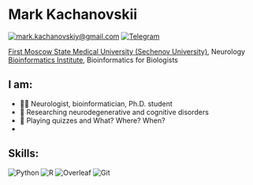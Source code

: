 # Mark Kachanovskii

[![mark.kachanovskiy\@gmail.com](https://img.shields.io/badge/mark.kachanovskiy@gmail.com--brightgreen?style=social&logo=gmail)](mailto:mark.kachanovskiy@gmail.com)
[![Telegram](https://img.shields.io/badge/Telegram--brightgreen?style=social&logo=Telegram)](https://t.me/avescaevola)

[First Moscow State Medical University (Sechenov University)](https://www.sechenov.ru/eng/), Neurology </br>
[Bioinformatics Institute](https://bioinf.me/en), Bioinformatics for Biologists

## I am:

-   👨‍💻 Neurologist, bioinformatician, Ph.D. student
-   🧠 Researching neurodegenerative and cognitive disorders
-   🦉 Playing quizzes and What? Where? When?
-   
## Skills:

![Python](https://img.shields.io/badge/python-3670A0?style=for-the-badge&logo=python&logoColor=ffdd54)
![R](https://img.shields.io/badge/r-%23276DC3.svg?style=for-the-badge&logo=r&logoColor=white)
![Overleaf](https://img.shields.io/badge/Overleaf-47A141?style=for-the-badge&amp;logo=Overleaf&amp;logoColor=white)
![Git](https://img.shields.io/badge/git-%23F05033.svg?style=for-the-badge&logo=git&logoColor=white)
